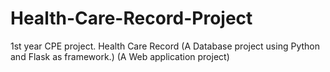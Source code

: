 # Health-Care-Record-Project
1st year CPE project. Health Care Record (A Database project using Python and Flask as framework.) (A Web application project)
